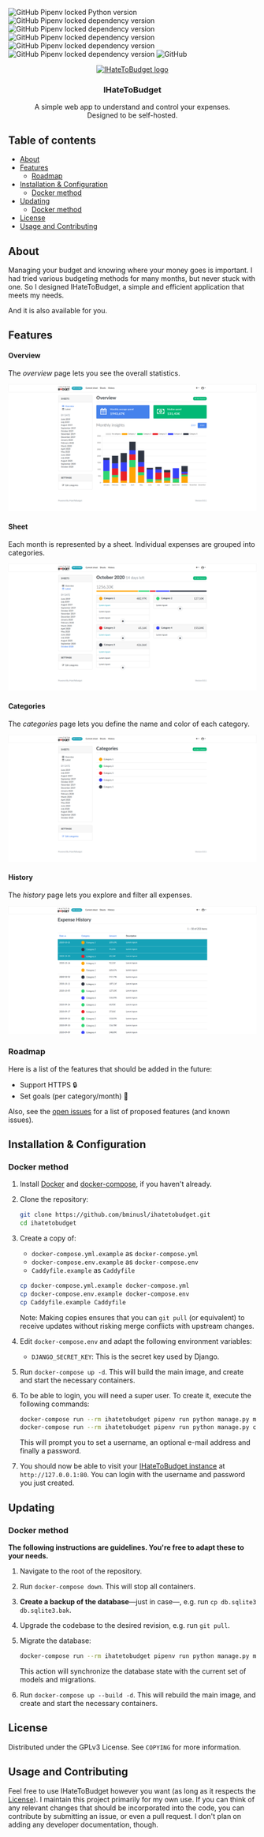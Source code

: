 ![GitHub Pipenv locked Python version](https://img.shields.io/github/pipenv/locked/python-version/bminusl/ihatetobudget)
![GitHub Pipenv locked dependency version](https://img.shields.io/github/pipenv/locked/dependency-version/bminusl/ihatetobudget/django)
![GitHub Pipenv locked dependency version](https://img.shields.io/github/pipenv/locked/dependency-version/bminusl/ihatetobudget/django-bootstrap4)
![GitHub Pipenv locked dependency version](https://img.shields.io/github/pipenv/locked/dependency-version/bminusl/ihatetobudget/django-colorfield)
![GitHub Pipenv locked dependency version](https://img.shields.io/github/pipenv/locked/dependency-version/bminusl/ihatetobudget/daphne)
![GitHub Pipenv locked dependency version](https://img.shields.io/github/pipenv/locked/dependency-version/bminusl/ihatetobudget/django-mathfilters)
![GitHub](https://img.shields.io/github/license/bminusl/ihatetobudget)



<p align="center">
  <a href="https://github.com/bminusl/ihatetobudget/">
    <img src="https://raw.githubusercontent.com/bminusl/ihatetobudget/master/static/logo.png" alt="IHateToBudget logo" height="75">
  </a>
</p>


<h3 align="center">IHateToBudget</h3>

<p align="center">
  A simple web app to understand and control your expenses.
  <br>
  Designed to be self-hosted.
</p>

## Table of contents
* [About](#About)
* [Features](#Features)
  * [Roadmap](#roadmap)
* [Installation & Configuration](#installation--configuration)
  * [Docker method](#docker-method)
* [Updating](#updating)
  * [Docker method](#docker-method-1)
* [License](#license)
* [Usage and Contributing](#usage-and-contributing)




## About

Managing your budget and knowing where your money goes is important. I had tried various budgeting methods for many months, but never stuck with one. So I designed IHateToBudget, a simple and efficient application that meets my needs.

And it is also available for you.

## Features

#### Overview

The *overview* page lets you see the overall statistics.

![Overview](./screenshots/overview.png)

#### Sheet

Each month is represented by a sheet. Individual expenses are grouped into categories.

![Sheet](./screenshots/sheet.png)

#### Categories

The *categories* page lets you define the name and color of each category.

![Categories](./screenshots/categories.png)

#### History

The *history* page lets you explore and filter all expenses.

![History](./screenshots/history.png)

### Roadmap

Here is a list of the features that should be added in the future:

* Support HTTPS 🔒
* Set goals (per category/month) 🥅

Also, see the [open issues](https://github.com/bminusl/ihatetobudget/issues) for a list of proposed features (and known issues).

## Installation & Configuration

### Docker method

1. Install [Docker](https://www.docker.com/) and [docker-compose](https://docs.docker.com/compose/), if you haven't already.

2. Clone the repository:

   ```bash
   git clone https://github.com/bminusl/ihatetobudget.git
   cd ihatetobudget
   ```

3. Create a copy of:

   * `docker-compose.yml.example` as `docker-compose.yml`
   * `docker-compose.env.example` as `docker-compose.env`
   * `Caddyfile.example` as `Caddyfile`

   ```bash
   cp docker-compose.yml.example docker-compose.yml
   cp docker-compose.env.example docker-compose.env
   cp Caddyfile.example Caddyfile
   ```

   Note: Making copies ensures that you can `git pull` (or equivalent) to receive updates without risking merge conflicts with upstream changes.

4. Edit `docker-compose.env` and adapt the following environment variables:

   * `DJANGO_SECRET_KEY`: This is the secret key used by Django.

5. Run `docker-compose up -d`. This will build the main image, and create and start the necessary containers.

6. To be able to login, you will need a super user. To create it, execute the following commands:

   ```bash
   docker-compose run --rm ihatetobudget pipenv run python manage.py migrate
   docker-compose run --rm ihatetobudget pipenv run python manage.py createsuperuser
   ```

   This will prompt you to set a username, an optional e-mail address and finally a password.

7. You should now be able to visit your [IHateToBudget instance](http://127.0.0.1:80) at `http://127.0.0.1:80`. You can login with the username and password you just created.

## Updating

### Docker method

**The following instructions are guidelines. You're free to adapt these to your needs.**

1. Navigate to the root of the repository.

2. Run `docker-compose down`. This will stop all containers.

3. **Create a backup of the database**—just in case—, e.g. run `cp db.sqlite3 db.sqlite3.bak`.

4. Upgrade the codebase to the desired revision, e.g. run `git pull`.

5. Migrate the database:

   ```bash
   docker-compose run --rm ihatetobudget pipenv run python manage.py migrate
   ```

   This action will synchronize the database state with the current set of models and migrations.

6. Run `docker-compose up --build -d`. This will rebuild the main image, and create and start the necessary containers.

## License

Distributed under the GPLv3 License. See `COPYING` for more information.


## Usage and Contributing

Feel free to use IHateToBudget however you want (as long as it respects the [License](#license)). I maintain this project primarily for my own use. If you can think of any relevant changes that should be incorporated into the code, you can contribute by submitting an issue, or even a pull request. I don't plan on adding any developer documentation, though.

